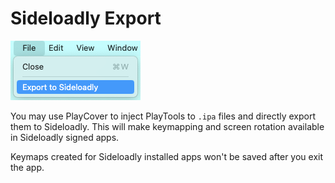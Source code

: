 # Sideloadly Export

<img width="208" src="../images/export_to_sideloadly.png">

You may use PlayCover to inject PlayTools to `.ipa` files and directly export them to Sideloadly. This will make keymapping and screen rotation available in Sideloadly signed apps.

Keymaps created for Sideloadly installed apps won't be saved after you exit the app.